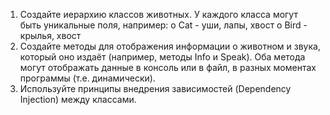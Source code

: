1.	Создайте иерархию классов животных. У каждого класса могут быть уникальные поля, например:
o	Cat - уши, лапы, хвост
o	Bird - крылья, хвост
2.	Создайте методы для отображения информации о животном и звука, который оно издаёт (например, методы Info и Speak). Оба метода могут отображать данные в консоль или в файл, в разных моментах программы (т.е. динамически).
3.	Используйте принципы внедрения зависимостей (Dependency Injection) между классами.
